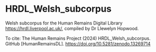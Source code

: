 # HRDL_Welsh_subcorpus
Welsh subcorpus for the Human Remains Digital Library <https://hrdl.liverpool.ac.uk/>, compiled by Dr Llewelyn Hopwood.

To cite: The Human Remains Project (2024) HRDL_Welsh_subcorpus. GitHub [HumanRemainsDL]. https://doi.org/10.5281/zenodo.13269714
